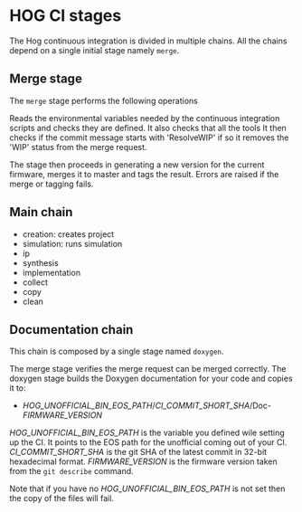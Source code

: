 # HOG CI stages

The Hog continuous integration is divided in multiple chains. 
All the chains depend on a single initial stage namely `merge`.

## Merge stage

The `merge` stage performs the following operations

Reads the environmental variables needed by the continuous integration scripts and checks they are defined.
It also checks that all the tools 
It then checks if the commit message starts with 'ResolveWIP' if so it removes the 'WIP' status from the merge request.

The stage then proceeds in generating a new version for the current firmware, merges it to master and tags the result.
Errors are raised if the merge or tagging fails.

## Main  chain
- creation: creates project
- simulation: runs simulation
- ip
- synthesis
- implementation
- collect
- copy
- clean

## Documentation chain

This chain is composed by a single stage named `doxygen`.

The merge stage verifies the merge request can be merged correctly.
The doxygen stage builds the Doxygen documentation for your code and copies it to:
- *HOG_UNOFFICIAL_BIN_EOS_PATH*/*CI_COMMIT_SHORT_SHA*/Doc-*FIRMWARE_VERSION*

*HOG_UNOFFICIAL_BIN_EOS_PATH* is the variable you defined wile setting up the CI. 
It points to the EOS path for the unofficial coming out of your CI.
*CI_COMMIT_SHORT_SHA* is the git SHA of the latest commit in 32-bit hexadecimal format.
*FIRMWARE_VERSION* is the firmware version taken from the `git describe` command.

Note that if you have no *HOG_UNOFFICIAL_BIN_EOS_PATH* is not set then the copy of the files will fail.
